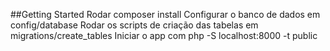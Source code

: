 ##Getting Started
Rodar composer install
Configurar o banco de dados em config/database
Rodar os scripts de criação das tabelas em migrations/create_tables
Iniciar o app com php -S localhost:8000 -t public
